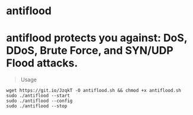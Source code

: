 # antiflood
# antiflood protects you against: DoS, DDoS, Brute Force, and SYN/UDP Flood attacks.
> Usage
``` 
wget https://git.io/JzqkT -O antiflood.sh && chmod +x antiflood.sh
sudo ./antiflood --start
sudo ./antiflood --config
sudo ./antiflood --stop
```
